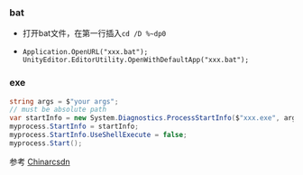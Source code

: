 ### bat

- 打开bat文件，在第一行插入```cd /D %~dp0```
- 
    ```
    Application.OpenURL("xxx.bat");
    UnityEditor.EditorUtility.OpenWithDefaultApp("xxx.bat");
    ```

### exe
``` csharp
string args = $"your args";
// must be absolute path
var startInfo = new System.Diagnostics.ProcessStartInfo($"xxx.exe", args);
myprocess.StartInfo = startInfo;
myprocess.StartInfo.UseShellExecute = false;
myprocess.Start();
```

参考
[Chinarcsdn](https://blog.csdn.net/ChinarCSDN/article/details/81229490)